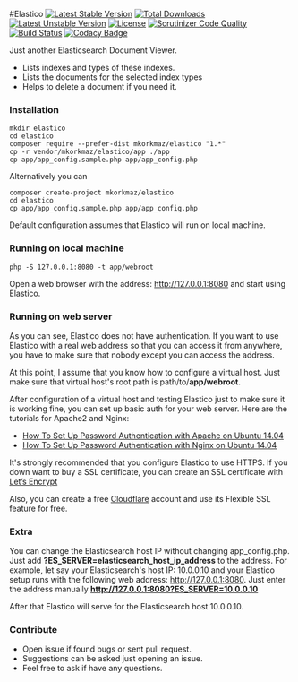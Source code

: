 #Elastico
[![Latest Stable Version](https://poser.pugx.org/mkorkmaz/elastico/v/stable)](https://packagist.org/packages/mkorkmaz/elastico) [![Total Downloads](https://poser.pugx.org/mkorkmaz/elastico/downloads)](https://packagist.org/packages/mkorkmaz/elastico) [![Latest Unstable Version](https://poser.pugx.org/mkorkmaz/elastico/v/unstable)](https://packagist.org/packages/mkorkmaz/elastico) [![License](https://poser.pugx.org/mkorkmaz/elastico/license)](https://packagist.org/packages/mkorkmaz/elastico)
[![Scrutinizer Code Quality](https://scrutinizer-ci.com/g/mkorkmaz/elastico/badges/quality-score.png?b=master)](https://scrutinizer-ci.com/g/mkorkmaz/elastico/?branch=master) [![Build Status](https://scrutinizer-ci.com/g/mkorkmaz/elastico/badges/build.png?b=master)](https://scrutinizer-ci.com/g/mkorkmaz/elastico/build-status/master)
[![Codacy Badge](https://api.codacy.com/project/badge/Grade/b4cf25ea4b644fddb0d5497fa65f58eb)](https://www.codacy.com/app/mehmet/elastico?utm_source=github.com&amp;utm_medium=referral&amp;utm_content=mkorkmaz/elastico&amp;utm_campaign=Badge_Grade)

Just another Elasticsearch Document Viewer.

* Lists indexes and types of these indexes.
* Lists the documents for the selected index types
* Helps to delete a document if you need it.

### Installation

```
mkdir elastico
cd elastico
composer require --prefer-dist mkorkmaz/elastico "1.*"
cp -r vendor/mkorkmaz/elastico/app ./app
cp app/app_config.sample.php app/app_config.php

```

Alternatively you can

```
composer create-project mkorkmaz/elastico
cd elastico
cp app/app_config.sample.php app/app_config.php

```

Default configuration assumes that Elastico will run on local machine.


### Running on local machine
```
php -S 127.0.0.1:8080 -t app/webroot
```

Open a web browser with the address: http://127.0.0.1:8080 and start using Elastico.


### Running on web server

 As you can see, Elastico does not have authentication. If you want to use Elastico with a real web address so that you
 can access it from anywhere, you have to make sure that nobody except you can access the address.

 At this point, I assume that you know how to configure a virtual host. Just make sure that virtual host's root path is
 path/to/**app/webroot**.

 After configuration of a virtual host and testing Elastico just to make sure it is working fine, you can set up
 basic auth for your web server. Here are the tutorials for Apache2 and Nginx:

 - [How To Set Up Password Authentication with Apache on Ubuntu 14.04](https://www.digitalocean.com/community/tutorials/how-to-set-up-password-authentication-with-apache-on-ubuntu-14-04)
 - [How To Set Up Password Authentication with Nginx on Ubuntu 14.04](https://www.digitalocean.com/community/tutorials/how-to-set-up-password-authentication-with-nginx-on-ubuntu-14-04)

 It's strongly recommended that you configure Elastico to use HTTPS. If you down want to buy a SSL certificate,
 you can create an SSL certificate with [Let’s Encrypt](https://letsencrypt.org/getting-started/)

 Also, you can create a free [Cloudflare](https://cloudflare.com) account and use its Flexible SSL feature for free.

### Extra

You can change the Elasticsearch host IP without changing app_config.php. Just add **?ES_SERVER=elasticsearch_host_ip_address** to the address.
For example, let say your Elasticsearch's host IP: 10.0.0.10 and your Elastico setup runs with the following web address: http://127.0.0.1:8080.
Just enter the address manually **http://127.0.0.1:8080?ES_SERVER=10.0.0.10**

After that Elastico will serve for the Elasticsearch host 10.0.0.10.


### Contribute
* Open issue if found bugs or sent pull request.
* Suggestions can be asked just opening an issue.
* Feel free to ask if have any questions.

